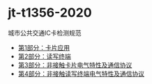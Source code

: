 # jt-t1356-2020

城市公共交通IC卡检测规范

- [第1部分：卡片应用](http://std.samr.gov.cn/hb/search/stdHBDetailed?id=BBF7535625902E1BE05397BE0A0A5DF9)
- [第2部分：读写终端](http://std.samr.gov.cn/hb/search/stdHBDetailed?id=BBF7535625912E1BE05397BE0A0A5DF9)
- [第3部分：非接触卡片电气特性及通信协议](http://std.samr.gov.cn/hb/search/stdHBDetailed?id=BBF7535625922E1BE05397BE0A0A5DF9)
- [第4部分：非接触读写终端电气特性及通信协议](http://std.samr.gov.cn/hb/search/stdHBDetailed?id=BBF7535625932E1BE05397BE0A0A5DF9)